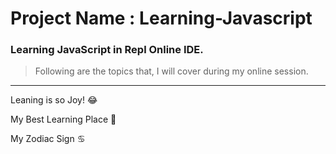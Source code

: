 # Project Name : Learning-Javascript


### Learning JavaScript in Repl Online IDE.

> Following are the topics that, I will cover during my online session.

---

Leaning  is so Joy! :joy:

My Best Learning Place :office:

My Zodiac Sign  :cancer:
